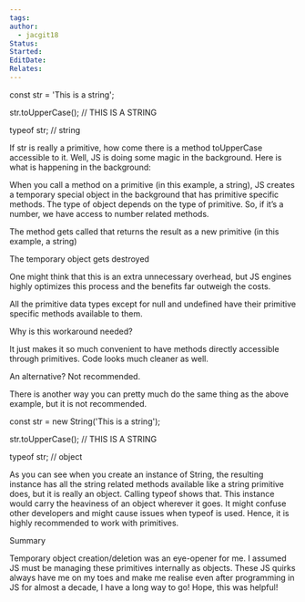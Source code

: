```yaml
---
tags: 
author:
  - jacgit18
Status: 
Started: 
EditDate: 
Relates:
---
```

const str = 'This is a string'; 

str.toUpperCase(); // THIS IS A STRING 

typeof str; // string 

If str is really a primitive, how come there is a method toUpperCase accessible to it. Well, JS is doing some magic in the background. Here is what is happening in the background: 

When you call a method on a primitive (in this example, a string), JS creates a temporary special object in the background that has primitive specific methods. The type of object depends on the type of primitive. So, if it’s a number, we have access to number related methods. 

The method gets called that returns the result as a new primitive (in this example, a string) 

The temporary object gets destroyed 

One might think that this is an extra unnecessary overhead, but JS engines highly optimizes this process and the benefits far outweigh the costs. 

All the primitive data types except for null and undefined have their primitive specific methods available to them. 

Why is this workaround needed? 

It just makes it so much convenient to have methods directly accessible through primitives. Code looks much cleaner as well. 

An alternative? Not recommended. 

There is another way you can pretty much do the same thing as the above example, but it is not recommended. 

const str = new String('This is a string'); 

str.toUpperCase(); // THIS IS A STRING 

typeof str; // object 

As you can see when you create an instance of String, the resulting instance has all the string related methods available like a string primitive does, but it is really an object. Calling typeof shows that. This instance would carry the heaviness of an object wherever it goes. It might confuse other developers and might cause issues when typeof is used. Hence, it is highly recommended to work with primitives. 

Summary 

Temporary object creation/deletion was an eye-opener for me. I assumed JS must be managing these primitives internally as objects. These JS quirks always have me on my toes and make me realise even after programming in JS for almost a decade, I have a long way to go! Hope, this was helpful!